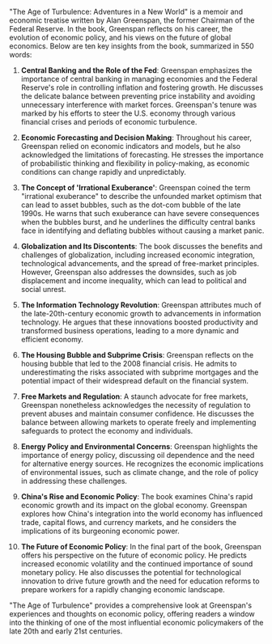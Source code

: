 "The Age of Turbulence: Adventures in a New World" is a memoir and economic treatise written by Alan Greenspan, the former Chairman of the Federal Reserve. In the book, Greenspan reflects on his career, the evolution of economic policy, and his views on the future of global economics. Below are ten key insights from the book, summarized in 550 words:

1. **Central Banking and the Role of the Fed**: Greenspan emphasizes the importance of central banking in managing economies and the Federal Reserve's role in controlling inflation and fostering growth. He discusses the delicate balance between preventing price instability and avoiding unnecessary interference with market forces. Greenspan's tenure was marked by his efforts to steer the U.S. economy through various financial crises and periods of economic turbulence.

2. **Economic Forecasting and Decision Making**: Throughout his career, Greenspan relied on economic indicators and models, but he also acknowledged the limitations of forecasting. He stresses the importance of probabilistic thinking and flexibility in policy-making, as economic conditions can change rapidly and unpredictably.

3. **The Concept of 'Irrational Exuberance'**: Greenspan coined the term "irrational exuberance" to describe the unfounded market optimism that can lead to asset bubbles, such as the dot-com bubble of the late 1990s. He warns that such exuberance can have severe consequences when the bubbles burst, and he underlines the difficulty central banks face in identifying and deflating bubbles without causing a market panic.

4. **Globalization and Its Discontents**: The book discusses the benefits and challenges of globalization, including increased economic integration, technological advancements, and the spread of free-market principles. However, Greenspan also addresses the downsides, such as job displacement and income inequality, which can lead to political and social unrest.

5. **The Information Technology Revolution**: Greenspan attributes much of the late-20th-century economic growth to advancements in information technology. He argues that these innovations boosted productivity and transformed business operations, leading to a more dynamic and efficient economy.

6. **The Housing Bubble and Subprime Crisis**: Greenspan reflects on the housing bubble that led to the 2008 financial crisis. He admits to underestimating the risks associated with subprime mortgages and the potential impact of their widespread default on the financial system.

7. **Free Markets and Regulation**: A staunch advocate for free markets, Greenspan nonetheless acknowledges the necessity of regulation to prevent abuses and maintain consumer confidence. He discusses the balance between allowing markets to operate freely and implementing safeguards to protect the economy and individuals.

8. **Energy Policy and Environmental Concerns**: Greenspan highlights the importance of energy policy, discussing oil dependence and the need for alternative energy sources. He recognizes the economic implications of environmental issues, such as climate change, and the role of policy in addressing these challenges.

9. **China's Rise and Economic Policy**: The book examines China's rapid economic growth and its impact on the global economy. Greenspan explores how China's integration into the world economy has influenced trade, capital flows, and currency markets, and he considers the implications of its burgeoning economic power.

10. **The Future of Economic Policy**: In the final part of the book, Greenspan offers his perspective on the future of economic policy. He predicts increased economic volatility and the continued importance of sound monetary policy. He also discusses the potential for technological innovation to drive future growth and the need for education reforms to prepare workers for a rapidly changing economic landscape.

"The Age of Turbulence" provides a comprehensive look at Greenspan's experiences and thoughts on economic policy, offering readers a window into the thinking of one of the most influential economic policymakers of the late 20th and early 21st centuries.
